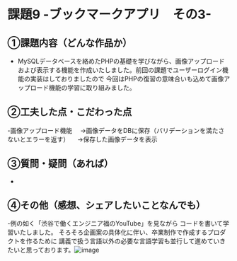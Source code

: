 # 課題9 -ブックマークアプリ　その3- 

## ①課題内容（どんな作品か） 
- MySQLデータベースを絡めたPHPの基礎を学びながら、画像アップロードおよび表示する機能を作成いたしました。前回の課題でユーザーログイン機能の実装はしておりましたので
今回はPHPの復習の意味合いも込めて画像アップロード機能の学習に取り組みました。

## ②工夫した点・こだわった点 
-画像アップロード機能
　→画像データをDBに保存（バリデーションを満たさないとエラーを返す）
　→保存した画像データを表示

## ③質問・疑問（あれば） 
- 

## ④その他（感想、シェアしたいことなんでも） 
-例の如く「渋谷で働くエンジニア福のYouTube」を見ながら
コードを書いて学習いたしました。
そろそろ企画案の具体化に伴い、卒業制作で作成するプロダクトを作るために
講義で扱う言語以外の必要な言語学習も並行して進めていきたいと思っております。![image](https://user-images.githubusercontent.com/101577116/174139100-a74f8e8f-6b61-4b20-b86a-7ff574f1a3ba.png)
